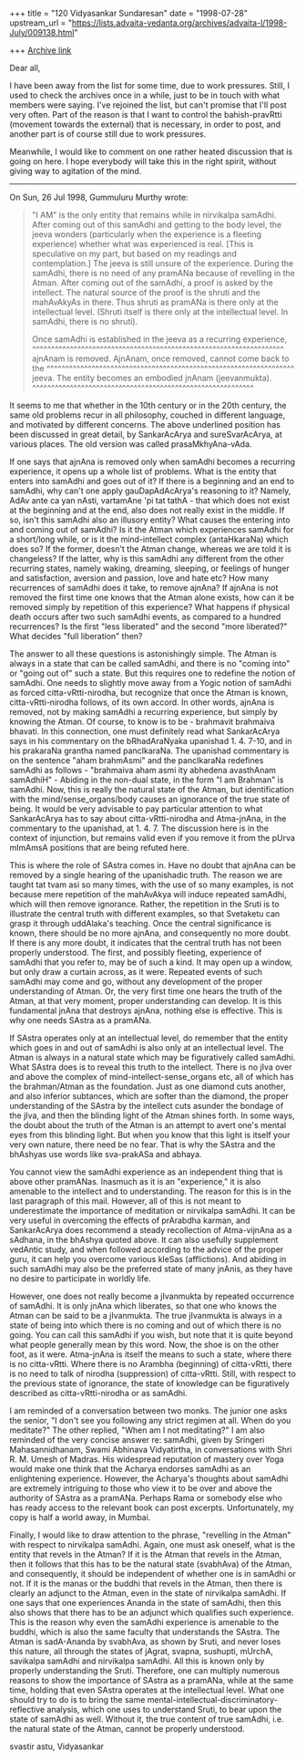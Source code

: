 +++
title = "120 Vidyasankar Sundaresan"
date = "1998-07-28"
upstream_url = "https://lists.advaita-vedanta.org/archives/advaita-l/1998-July/009138.html"

+++
[Archive link](https://lists.advaita-vedanta.org/archives/advaita-l/1998-July/009138.html)

Dear all,

I have been away from the list for some time, due to work pressures.
Still, I used to check the archives once in a while, just to be in touch
with what members were saying. I've rejoined the list, but can't promise
that I'll post very often. Part of the reason is that I want to control
the bahish-pravRtti (movement towards the external) that is necessary, in
order to post, and another part is of course still due to work pressures.

Meanwhile, I would like to comment on one rather heated discussion that is
going on here. I hope everybody will take this in the right spirit,
without giving way to agitation of the mind.

--------------------------------------------------------------------------

On Sun, 26 Jul 1998, Gummuluru Murthy <gmurthy at MORGAN.UCS.MUN.CA> wrote:

>"I AM" is the only entity that remains while in nirvikalpa samAdhi. After
>coming out of this samAdhi and getting to the body level, the jeeva
>wonders (particularly when the experience is a fleeting experience)
>whether what was experienced is real. [This is  speculative on my part,
>but based on my readings and contemplation.] The jeeva is still unsure of
>the experience. During the samAdhi, there is no need of any pramANa
>because of revelling in the Atman. After coming out of the samAdhi, a
>proof is asked by the intellect. The natural source of the proof is the
>shruti and the mahAvAkyAs in there. Thus shruti as pramANa is there only
>at the intellectual level. (Shruti itself is there only at the
>intellectual level. In samAdhi, there is no shruti).
>
>Once samAdhi is established in the jeeva as a recurring experience,
 ^^^^^^^^^^^^^^^^^^^^^^^^^^^^^^^^^^^^^^^^^^^^^^^^^^^^^^^^^^^^^^^^^^^
>ajnAnam is removed. AjnAnam, once removed, cannot come back to the
 ^^^^^^^^^^^^^^^^^^^^^^^^^^^^^^^^^^^^^^^^^^^^^^^^^^^^^^^^^^^^^^^^^^
>jeeva. The entity becomes an embodied jnAnam (jeevanmukta).
 ^^^^^^^^^^^^^^^^^^^^^^^^^^^^^^^^^^^^^^^^^^^^^^^^^^^^^^^^^^^

It seems to me that whether in the 10th century or in the 20th century,
the same old problems recur in all philosophy, couched in different
language, and motivated by different concerns. The above underlined
position has been discussed in great detail, by SankarAcArya and
sureSvarAcArya, at various places. The old version was called
prasaMkhyAna-vAda.

If one says that ajnAna is removed only when samAdhi becomes a recurring
experience, it opens up a whole list of problems. What is the entity that
enters into samAdhi and goes out of it? If there is a beginning and an end
to samAdhi, why can't one apply gauDapAdAcArya's reasoning to it? Namely,
AdAv ante ca yan nAsti, vartamAne 'pi tat tathA - that which does not
exist at the beginning and at the end, also does not really exist in the
middle. If so, isn't this samAdhi also an illusory entity? What causes the
entering into and coming out of samAdhi? Is it the Atman which experiences
samAdhi for a short/long while, or is it the mind-intellect complex
(antaHkaraNa) which does so? If the former, doesn't the Atman change,
whereas we are told it is changeless? If the latter, why is this samAdhi
any different from the other recurring states, namely waking, dreaming,
sleeping, or feelings of hunger and satisfaction, aversion and passion,
love and hate etc? How many recurrences of samAdhi does it take, to remove
ajnAna? If ajnAna is not removed the first time one knows that the Atman
alone exists, how can it be removed simply by repetition of this
experience? What happens if physical death occurs after two such samAdhi
events, as compared to a hundred recurrences? Is the first "less
liberated" and the second "more liberated?" What decides "full liberation"
then?

The answer to all these questions is astonishingly simple. The Atman is
always in a state that can be called samAdhi, and there is no "coming
into" or "going out of" such a state. But this requires one to redefine
the notion of samAdhi. One needs to slightly move away from a Yogic notion
of samAdhi as forced citta-vRtti-nirodha, but recognize that once the
Atman is known, citta-vRtti-nirodha follows, of its own accord. In other
words, ajnAna is removed, not by making samAdhi a recurring experience,
but simply by knowing the Atman. Of course, to know is to be - brahmavit
brahmaiva bhavati. In this connection, one must definitely read what
SankarAcArya says in his commentary on the bRhadAraNyaka upanishad 1. 4.
7-10, and in his prakaraNa grantha named pancIkaraNa. The upanishad
commentary is on the sentence "aham brahmAsmi" and the pancIkaraNa
redefines samAdhi as follows - "brahmaiva aham asmi ity abhedena
avasthAnam samAdhiH" - Abiding in the non-dual state, in the form "I am
Brahman" is samAdhi. Now, this is really the natural state of the Atman,
but identification with the mind/sense_organs/body causes an ignorance of
the true state of being. It would be very advisable to pay particular
attention to what SankarAcArya has to say about citta-vRtti-nirodha and
Atma-jnAna, in the commentary to the upanishad, at 1. 4. 7. The discussion
here is in the context of injunction, but remains valid even if you remove
it from the pUrva mImAmsA positions that are being refuted here.

This is where the role of SAstra comes in. Have no doubt that ajnAna can
be removed by a single hearing of the upanishadic truth. The reason we are
taught tat tvam asi so many times, with the use of so many examples, is
not because mere repetition of the mahAvAkya will induce repeated samAdhi,
which will then remove ignorance. Rather, the repetition in the Sruti is
to illustrate the central truth with different examples, so that Svetaketu
can grasp it through uddAlaka's teaching. Once the central significance is
known, there should be no more ajnAna, and consequently no more doubt. If
there is any more doubt, it indicates that the central truth has not been
properly understood. The first, and possibly fleeting, experience of
samAdhi that you refer to, may be of such a kind. It may open up a window,
but only draw a curtain across, as it were. Repeated events of such
samAdhi may come and go, without any development of the proper
understanding of Atman. Or, the very first time one hears the truth of the
Atman, at that very moment, proper understanding can develop. It is this
fundamental jnAna that destroys ajnAna, nothing else is effective. This is
why one needs SAstra as a pramANa.

If SAstra operates only at an intellectual level, do remember that the
entity which goes in and out of samAdhi is also only at an intellectual
level. The Atman is always in a natural state which may be figuratively
called samAdhi. What SAstra does is to reveal this truth to the intellect.
There is no jIva over and above the complex of mind-intellect-sense_organs
etc, all of which has the brahman/Atman as the foundation. Just as one
diamond cuts another, and also inferior subtances, which are softer than
the diamond, the proper understanding of the SAstra by the intellect cuts
asunder the bondage of the jIva, and then the blinding light of the Atman
shines forth. In some ways, the doubt about the truth of the Atman is an
attempt to avert one's mental eyes from this blinding light. But when you
know that this light is itself your very own nature, there need be no
fear. That is why the SAstra and the bhAshyas use words like sva-prakASa
and abhaya.

You cannot view the samAdhi experience as an independent thing that is
above other pramANas. Inasmuch as it is an "experience," it is also
amenable to the intellect and to understanding. The reason for this is in
the last paragraph of this mail. However, all of this is not meant to
underestimate the importance of meditation or nirvikalpa samAdhi. It can
be very useful in overcoming the effects of prArabdha karman, and
SankarAcArya does recommend a steady recollection of Atma-vijnAna as a
sAdhana, in the bhAshya quoted above. It can also usefully supplement
vedAntic study, and when followed according to the advice of the proper
guru, it can help you overcome various kleSas (afflictions). And abiding
in such samAdhi may also be the preferred state of many jnAnis, as they
have no desire to participate in worldly life.

However, one does not really become a jIvanmukta by repeated occurrence of
samAdhi. It is only jnAna which liberates, so that one who knows the Atman
can be said to be a jIvanmukta. The true jIvanmukta is always in a state
of being into which there is no coming and out of which there is no going.
You can call this samAdhi if you wish, but note that it is quite beyond
what people generally mean by this word. Now, the shoe is on the other
foot, as it were. Atma-jnAna is itself the means to such a state, where
there is no citta-vRtti. Where there is no Arambha (beginning) of
citta-vRtti, there is no need to talk of nirodha (suppression) of
citta-vRtti. Still, with respect to the previous state of ignorance, the
state of knowledge can be figuratively described as citta-vRtti-nirodha or
as samAdhi.

I am reminded of a conversation between two monks. The junior one asks the
senior, "I don't see you following any strict regimen at all. When do you
meditate?" The other replied, "When am I not meditating?" I am also
reminded of the very concise answer re: samAdhi, given by Sringeri
Mahasannidhanam, Swami Abhinava Vidyatirtha, in conversations with Shri
R. M. Umesh of Madras. His widespread reputation of mastery over Yoga
would make one think that the Acharya endorses samAdhi as an enlightening
experience. However, the Acharya's thoughts about samAdhi are extremely
intriguing to those who view it to be over and above the authority of
SAstra as a pramANa. Perhaps Rama or somebody else who has ready access to
the relevant book can post excerpts. Unfortunately, my copy is half a
world away, in Mumbai.

Finally, I would like to draw attention to the phrase, "revelling in the
Atman" with respect to nirvikalpa samAdhi. Again, one must ask oneself,
what is the entity that revels in the Atman? If it is the Atman that
revels in the Atman, then it follows that this has to be the natural
state (svabhAva) of the Atman, and consequently, it should be independent
of whether one is in samAdhi or not. If it is the manas or the buddhi that
revels in the Atman, then there is clearly an adjunct to the Atman, even
in the state of nirvikalpa samAdhi. If one says that one experiences
Ananda in the state of samAdhi, then this also shows that there has to be
an adjunct which qualifies such experience. This is the reason why even
the samAdhi experience is amenable to the buddhi, which is also the same
faculty that understands the SAstra. The Atman is sadA-Ananda by svabhAva,
as shown by Sruti, and never loses this nature, all through the states of
jAgrat, svapna, sushupti, mUrchA, savikalpa samAdhi and nirvikalpa
samAdhi. All this is known only by properly understanding the Sruti.
Therefore, one can multiply numerous reasons to show the importance of
SAstra as a pramANa, while at the same time, holding that even SAstra
operates at the intellectual level. What one should try to do is to bring
the same mental-intellectual-discriminatory-reflective analysis, which one
uses to understand Sruti, to bear upon the state of samAdhi as well.
Without it, the true content of true samAdhi, i.e. the natural state of
the Atman, cannot be properly understood.

svastir astu,
Vidyasankar

